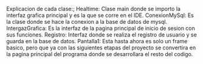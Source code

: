 Explicacion de cada clase:;
Healtime: Clase main donde se importo la interfaz grafica principal y es la que se corre en el IDE.
ConexionMySql: Es la clase donde se hace la conexion a la base de datos de mysql.
IntergazGrafica: Es la interfaz de la pagina principal de inicio de sesion con sus funciones.
Registro: Interfaz donde se realiza el registro de usuario y se guarda en la base de datos.
Pantalla1: Esta hasta ahora es solo un frame basico, pero que ya con las siguientes etapas del proyecto se convertira en la pagina principal del programa donde se desarrollara el resto del codigo.
